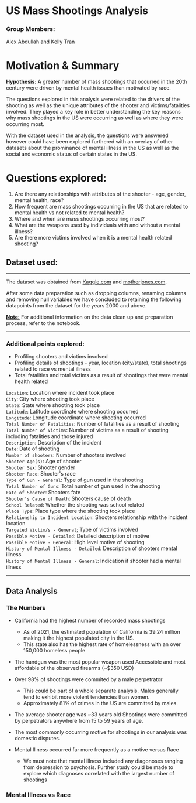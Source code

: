 # US Mass Shootings Analysis

### Group Members: 
Alex Abdullah and Kelly Tran

# Motivation & Summary
<b>Hypothesis:</b> A greater number of mass shootings that occurred in the 20th century were driven by mental health issues than motivated by race.

The questions explored in this analysis were related to the drivers of the shooting as well as the unique attributes of the shooter and victims/fatalities involved. They played a key role in better understanding the key reasons why mass shootings in the US were occurring as well as where they were occurring most.

With the dataset used in the analysis, the questions were answered however could have been explored furthered with an overlay of other datasets about the prominance of mental illness in the US as well as the social and economic status of certain states in the US.

# Questions explored: 
1. Are there any relationships with attributes of the shooter - age, gender, mental health, race?
2. How frequent are mass shootings occurring in the US that are related to mental health vs not related to mental health?
3. Where and when are mass shootings occurring most? 
4. What are the weapons used by individuals with and without a mental illness?
6. Are there more victims involved when it is a mental health related shooting?

## Dataset used: 
----
The dataset was obtained from  [Kaggle.com](Kaggle.com) and [motherjones.com](https://www.motherjones.com/politics/2012/12/mass-shootings-mother-jones-full-data/).

After some data preparation such as dropping columns, renaming columns and removing null variables we have concluded to retaining the following datapoints from the dataset for the years 2000 and above.

<b><u> Note:</b></u>  For additional information on the data clean up and preparation process, refer to the notebook.

---------

### Additional points explored:
* Profiling shooters and victims involved 
* Profiling details of shootings - year, location (city/state), total shootings related to race vs mental illness 
* Total fatalities and total victims as a result of shootings that were mental health related

`Location`: Location where incident took place                              
`City`: City where shooting took place                                  
`State`: State where shooting took place                                 
`Latitude`: Latitude coordinate where shooting occurred                                
`Longitude`: Longitude coordinate where shooting occurred                              
`Total Number of Fatalities`: Number of fatalities as a result of shooting          
`Total Number of Victims`: Number of victims as a result of shooting including fatalities and those injured     
`Description`: Description of the incident                           
`Date`: Date of shooting                                                             
`Number of shooters`: Number of shooters involved                     
`Shooter Age(s)`: Age of shooter                         
`Shooter Sex`: Shooter gender                            
`Shooter Race`: Shooter's race                                              
`Type of Gun - General`: Type of gun used in the shooting                                    
`Total Number of Guns`: Total number of gun used in the shooting                    
`Fate of Shooter`: Shooters fate                         
`Shooter's Cause of Death`: Shooters cause of death              
`School Related`: Whether the shooting was school related                     
`Place Type`: Place type where the shooting took place                             
`Relationship to Incident Location`: Shooters relationship with the incident location                   
`Targeted Victim/s - General`; Type of victims involved           
`Possible Motive - Detailed`: Detailed description of motive              
`Possible Motive - General`: High level motive of shooting             
`History of Mental Illness - Detailed`: Description of shooters mental illness   
`History of Mental Illness - General`: Indication if shooter had a mental illness     

-------
## Data Analysis 
### The Numbers
* California had the highest number of recorded mass shootings
  - As of 2021, the estimated population of California is 39.24 million making it the highest populated city in the US. 
  - This state also has the highest rate of homelessness with an over 150,000 homeless people
  
* The handgun was the most popular weapon used
  Accessible and most affordable of the observed firearms (~$350 USD)
  
* Over 98% of shootings were commited by a male perpetrator
  - This could be part of a whole separate analysis. Males generally tend to exhibit more violent tendencies than women.
  - Approximately 81% of crimes in the US are committed by males.
  
* The average shooter age was ~33 years old
  Shootings were committed by perpetrators anywhere from 15 to 59 years of age.
  
* The most commonly occurring motive for shootings in our analysis was domestic disputes. 
  
* Mental Illness occurred far more frequently as a motive versus Race
  - We must note that mental illness included any diagonoses ranging from depression to psychosis. Further study could be made to explore which diagnoses correlated with the largest number of shootings

### Mental Illness vs Race 

